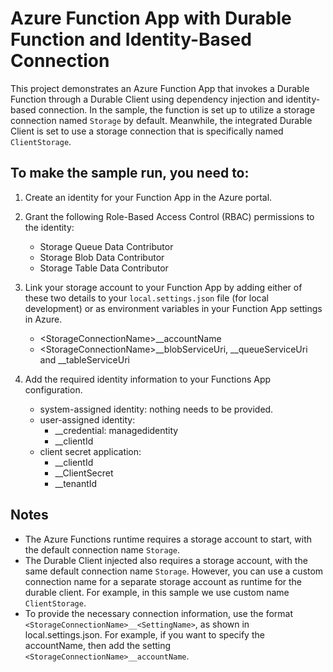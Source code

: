 # Azure Function App with Durable Function and Identity-Based Connection

This project demonstrates an Azure Function App that invokes a Durable Function through a Durable Client using dependency injection and identity-based connection. In the sample, the function is set up to utilize a storage connection named `Storage` by default. Meanwhile, the integrated Durable Client is set to use a storage connection that is specifically named `ClientStorage`.


## To make the sample run, you need to:

1. Create an identity for your Function App in the Azure portal.

2. Grant the following Role-Based Access Control (RBAC) permissions to the identity:
    - Storage Queue Data Contributor
    - Storage Blob Data Contributor
    - Storage Table Data Contributor

3. Link your storage account to your Function App by adding either of these two details to your `local.settings.json` file (for local development) or as environment variables in your Function App settings in Azure.
    - \<StorageConnectionName\>__accountName
    - \<StorageConnectionName\>__blobServiceUri, <StorageConnectionName>__queueServiceUri and <StorageConnectionName>__tableServiceUri

4. Add the required identity information to your Functions App configuration.
    - system-assigned identity: nothing needs to be provided.
    - user-assigned identity: 
      - <StorageConnectionName>__credential: managedidentity
      - <StorageConnectionName>__clientId
    - client secret application:
      - <StorageConnectionName>__clientId
      - <StorageConnectionName>__ClientSecret
      - <StorageConnectionName>__tenantId


## Notes

- The Azure Functions runtime requires a storage account to start, with the default connection name `Storage`.
- The Durable Client injected also requires a storage account, with the same default connection name `Storage`. However, you can use a custom connection name for a separate storage account as runtime for the durable client. For example, in this sample we use custom name `ClientStorage`.
- To provide the necessary connection information, use the format `<StorageConnectionName>__<SettingName>`, as shown in local.settings.json. For example, if you want to specify the accountName, then add the setting `<StorageConnectionName>__accountName`.
